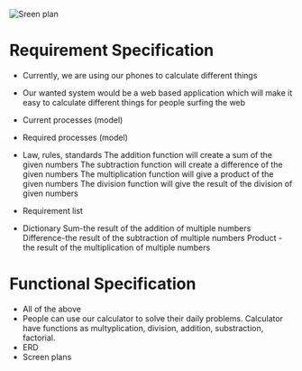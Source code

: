 ![Sreen plan](https://user-images.githubusercontent.com/76019638/133080868-afcdfb5a-fe6e-46fb-8162-1e939046b30c.png)
# Requirement Specification

- Currently, we are using our phones to calculate different things
- Our wanted system would be a web based application which will make it easy to calculate different things for people surfing the web
- Current processes (model)
- Required processes (model)
- Law, rules, standards
    The addition function will create a sum of the given numbers
    The subtraction function will create a difference of the given numbers
    The multiplication function will give a product of the given numbers
    The division function will give the result of the division of given numbers
- Requirement list


- Dictionary
    Sum-the result of the addition of multiple numbers
    Difference-the result of the subtraction of multiple numbers
    Product - the result of the multiplication of multiple numbers

# Functional Specification

- All of the above
- People can use our calculator to solve their daily problems. Calculator have functions as multyplication, division, addition, substraction, factorial.
- ERD
- Screen plans

